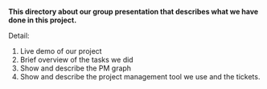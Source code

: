 **This directory about our group presentation that describes what we have done in this project.**

Detail:
1. Live demo of our project
2. Brief overview of the tasks we did
3. Show and describe the PM graph
4. Show and describe the project management tool we use and the tickets.
